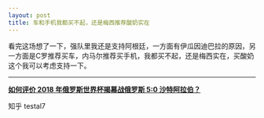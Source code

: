 ```yaml
---
layout: post
title: 车和手机我都买不起，还是梅西推荐酸奶实在
---
```


看完这场想了一下，强队里我还是支持阿根廷，一方面有伊瓜因迪巴拉的原因，另一方面是C罗推荐买车，内马尔推荐买手机，我都买不起，还是梅西实在，买酸奶这个我可以考虑支持一下。

---

**[如何评价 2018 年俄罗斯世界杯揭幕战俄罗斯 5:0 沙特阿拉伯？](https://www.zhihu.com/question/281069856/answer/417875886)**

知乎 testal7